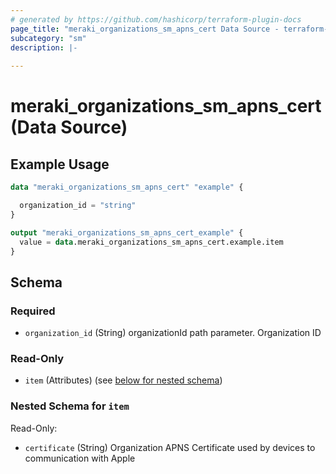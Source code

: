 ```yaml
---
# generated by https://github.com/hashicorp/terraform-plugin-docs
page_title: "meraki_organizations_sm_apns_cert Data Source - terraform-provider-meraki"
subcategory: "sm"
description: |-
  
---
```


# meraki_organizations_sm_apns_cert (Data Source)



## Example Usage

```terraform
data "meraki_organizations_sm_apns_cert" "example" {

  organization_id = "string"
}

output "meraki_organizations_sm_apns_cert_example" {
  value = data.meraki_organizations_sm_apns_cert.example.item
}
```

<!-- schema generated by tfplugindocs -->
## Schema

### Required

- `organization_id` (String) organizationId path parameter. Organization ID

### Read-Only

- `item` (Attributes) (see [below for nested schema](#nestedatt--item))

<a id="nestedatt--item"></a>
### Nested Schema for `item`

Read-Only:

- `certificate` (String) Organization APNS Certificate used by devices to communication with Apple
